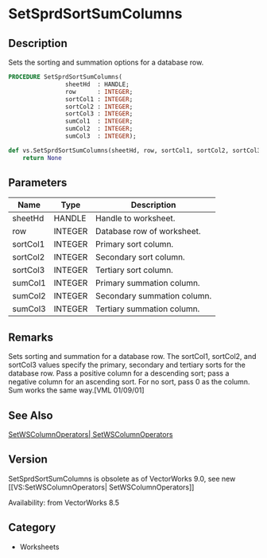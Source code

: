 # SetSprdSortSumColumns

## Description
Sets the sorting and summation options for a database row.

```pascal
PROCEDURE SetSprdSortSumColumns(
				sheetHd  : HANDLE;
				row      : INTEGER;
				sortCol1 : INTEGER;
				sortCol2 : INTEGER;
				sortCol3 : INTEGER;
				sumCol1  : INTEGER;
				sumCol2  : INTEGER;
				sumCol3  : INTEGER);
```

```python
def vs.SetSprdSortSumColumns(sheetHd, row, sortCol1, sortCol2, sortCol3, sumCol1, sumCol2, sumCol3):
    return None
```

## Parameters
|Name|Type|Description|
|---|---|---|
|sheetHd|HANDLE|Handle to worksheet.|
|row|INTEGER|Database row of worksheet.|
|sortCol1|INTEGER|Primary sort column.|
|sortCol2|INTEGER|Secondary sort column.|
|sortCol3|INTEGER|Tertiary sort column.|
|sumCol1|INTEGER|Primary summation column.|
|sumCol2|INTEGER|Secondary summation column.|
|sumCol3|INTEGER|Tertiary summation column.|

## Remarks
Sets sorting and summation for a database row.  The sortCol1, sortCol2, and sortCol3 values specify the primary, secondary and tertiary sorts for the database row.  Pass a positive column for a descending sort; pass a negative column for an ascending sort.  For no sort,  pass 0 as the column.  Sum works the same way.[VML 01/09/01]

## See Also
[SetWSColumnOperators| SetWSColumnOperators](SetWSColumnOperators|%20SetWSColumnOperators.md)

## Version
SetSprdSortSumColumns is obsolete as of VectorWorks 9.0, see new [[VS:SetWSColumnOperators| SetWSColumnOperators]]

Availability: from VectorWorks 8.5

## Category
* Worksheets

